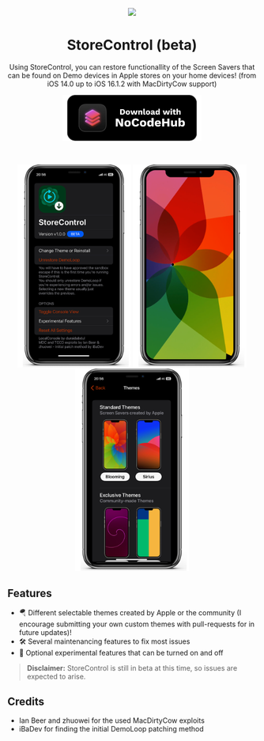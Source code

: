 <p align="center">
  <img src='https://raw.githubusercontent.com/Swifticul/StoreControl/main/Documentation/Images/F64A45F8-CFDF-425A-B9EF-CDAA520D2F35.png' width="100">
</p>
<h1 align="center">StoreControl (beta)</h1>
<p align="center">Using StoreControl, you can restore functionallity of the Screen Savers that can be found on Demo devices in Apple stores on your home devices! (from iOS 14.0 up to iOS 16.1.2 with MacDirtyCow support)</p>
<p align="center">
  <a href="https://nocodehub.ga">
    <img src="https://github.com/Swifticul/StoreControl/raw/main/Documentation/Images/35299CC5-0638-4927-8A74-8234D50421E6.png" width="280">
  </a>
</p>
&nbsp;
<p align="center">
<img src='https://github.com/Swifticul/StoreControl/raw/main/Documentation/Images/home.png' width="230">
<img src='https://github.com/Swifticul/StoreControl/raw/main/Documentation/Images/saver.png' width="230">
<img src='https://github.com/Swifticul/StoreControl/raw/main/Documentation/Images/themes.png' width="230">
</p>

## Features
- 🪂 Different selectable themes created by Apple or the community (I encourage submitting your own custom themes with pull-requests for in future updates)!
- 🛠️ Several maintenancing features to fix most issues
- 🧪 Optional experimental features that can be turned on and off

> __Disclaimer:__ StoreControl is still in beta at this time, so issues are expected to arise.

## Credits
- Ian Beer and zhuowei for the used MacDirtyCow exploits
- iBaDev for finding the initial DemoLoop patching method
